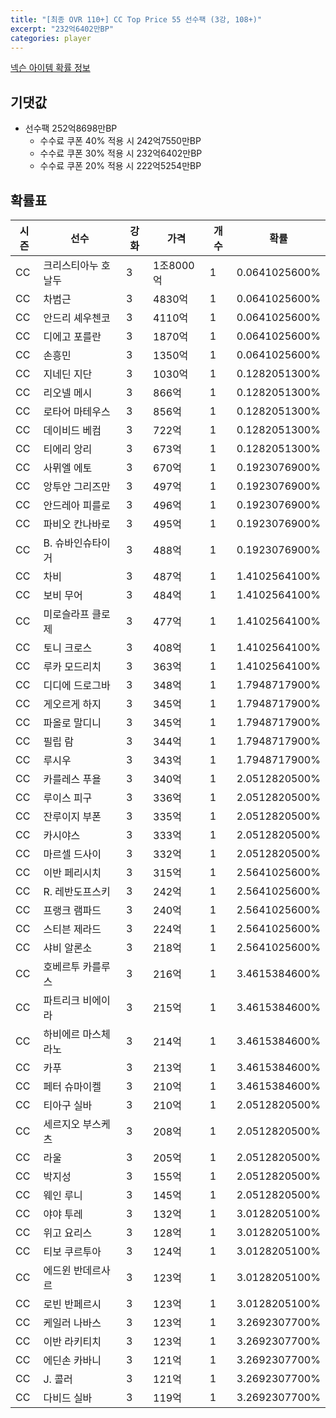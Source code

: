 ```yaml
---
title: "[최종 OVR 110+] CC Top Price 55 선수팩 (3강, 108+)"
excerpt: "232억6402만BP"
categories: player
---
```

[넥슨 아이템 확률 정보](http://iteminfo.nexon.com/probability/fo4?sn=7342)

## 기댓값
- 선수팩 252억8698만BP
  - 수수료 쿠폰 40% 적용 시 242억7550만BP
  - 수수료 쿠폰 30% 적용 시 232억6402만BP
  - 수수료 쿠폰 20% 적용 시 222억5254만BP


## 확률표

|시즌|선수|강화|가격|개수|확률|
|---|---|---|---|---|---|
|CC|크리스티아누 호날두|3|1조8000억|1|0.0641025600%|
|CC|차범근|3|4830억|1|0.0641025600%|
|CC|안드리 셰우첸코|3|4110억|1|0.0641025600%|
|CC|디에고 포를란|3|1870억|1|0.0641025600%|
|CC|손흥민|3|1350억|1|0.0641025600%|
|CC|지네딘 지단|3|1030억|1|0.1282051300%|
|CC|리오넬 메시|3|866억|1|0.1282051300%|
|CC|로타어 마테우스|3|856억|1|0.1282051300%|
|CC|데이비드 베컴|3|722억|1|0.1282051300%|
|CC|티에리 앙리|3|673억|1|0.1282051300%|
|CC|사뮈엘 에토|3|670억|1|0.1923076900%|
|CC|앙투안 그리즈만|3|497억|1|0.1923076900%|
|CC|안드레아 피를로|3|496억|1|0.1923076900%|
|CC|파비오 칸나바로|3|495억|1|0.1923076900%|
|CC|B. 슈바인슈타이거|3|488억|1|0.1923076900%|
|CC|차비|3|487억|1|1.4102564100%|
|CC|보비 무어|3|484억|1|1.4102564100%|
|CC|미로슬라프 클로제|3|477억|1|1.4102564100%|
|CC|토니 크로스|3|408억|1|1.4102564100%|
|CC|루카 모드리치|3|363억|1|1.4102564100%|
|CC|디디에 드로그바|3|348억|1|1.7948717900%|
|CC|게오르게 하지|3|345억|1|1.7948717900%|
|CC|파올로 말디니|3|345억|1|1.7948717900%|
|CC|필립 람|3|344억|1|1.7948717900%|
|CC|루시우|3|343억|1|1.7948717900%|
|CC|카를레스 푸욜|3|340억|1|2.0512820500%|
|CC|루이스 피구|3|336억|1|2.0512820500%|
|CC|잔루이지 부폰|3|335억|1|2.0512820500%|
|CC|카시야스|3|333억|1|2.0512820500%|
|CC|마르셀 드사이|3|332억|1|2.0512820500%|
|CC|이반 페리시치|3|315억|1|2.5641025600%|
|CC|R. 레반도프스키|3|242억|1|2.5641025600%|
|CC|프랭크 램파드|3|240억|1|2.5641025600%|
|CC|스티븐 제라드|3|224억|1|2.5641025600%|
|CC|샤비 알론소|3|218억|1|2.5641025600%|
|CC|호베르투 카를루스|3|216억|1|3.4615384600%|
|CC|파트리크 비에이라|3|215억|1|3.4615384600%|
|CC|하비에르 마스체라노|3|214억|1|3.4615384600%|
|CC|카푸|3|213억|1|3.4615384600%|
|CC|페터 슈마이켈|3|210억|1|3.4615384600%|
|CC|티아구 실바|3|210억|1|2.0512820500%|
|CC|세르지오 부스케츠|3|208억|1|2.0512820500%|
|CC|라울|3|205억|1|2.0512820500%|
|CC|박지성|3|155억|1|2.0512820500%|
|CC|웨인 루니|3|145억|1|2.0512820500%|
|CC|야야 투레|3|132억|1|3.0128205100%|
|CC|위고 요리스|3|128억|1|3.0128205100%|
|CC|티보 쿠르투아|3|124억|1|3.0128205100%|
|CC|에드윈 반데르사르|3|123억|1|3.0128205100%|
|CC|로빈 반페르시|3|123억|1|3.0128205100%|
|CC|케일러 나바스|3|123억|1|3.2692307700%|
|CC|이반 라키티치|3|123억|1|3.2692307700%|
|CC|에딘손 카바니|3|121억|1|3.2692307700%|
|CC|J. 콜러|3|121억|1|3.2692307700%|
|CC|다비드 실바|3|119억|1|3.2692307700%|
